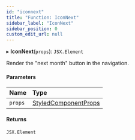 ```yaml
---
id: "iconnext"
title: "Function: IconNext"
sidebar_label: "IconNext"
sidebar_position: 0
custom_edit_url: null
---
```


▸ **IconNext**(`props`): `JSX.Element`

Render the "next month" button in the navigation.

#### Parameters

| Name | Type |
| :------ | :------ |
| `props` | [StyledComponentProps](../types/styledcomponentprops.md) |

#### Returns

`JSX.Element`
